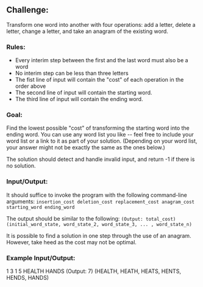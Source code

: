 ## Challenge:
Transform one word into another with four operations: add a letter, delete a letter, change a letter, and take an anagram of the existing word.

### Rules:
- Every interim step between the first and the last word must also be a word
- No interim step can be less than three letters
- The fist line of input will contain the "cost" of each operation in the order above
- The second line of input will contain the starting word.
- The third line of input will contain the ending word.

### Goal:
Find the lowest possible "cost" of transforming the starting word into the ending word. You can use any word list you like -- feel free to include your word list or a link to it as part of your solution. (Depending on your word list, your answer might not be exactly the same as the ones below.)

The solution should detect and handle invalid input, and return -1 if there is no solution.

### Input/Output:
It should suffice to invoke the program with the following command-line arguments:
`insertion_cost deletion_cost replacement_cost anagram_cost starting_word ending_word`

The output should be similar to the following:
`(Output: total_cost) (initial_word_state, word_state_2, word_state_3, ... , word_state_n)`

It is possible to find a solution in one step through the use of an anagram. However, take heed as the cost may not be optimal.

### Example Input/Output:
1 3 1 5 HEALTH HANDS
(Output: 7) (HEALTH, HEATH, HEATS, HENTS, HENDS, HANDS)